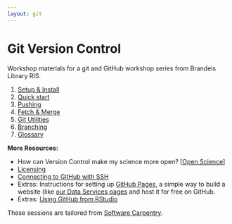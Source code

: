 ```yaml
---
layout: git
---
```


# Git Version Control
Workshop materials for a git and GitHub workshop series from Brandeis Library RIS.

1. [Setup & Install](/git/setup-install/)
2. [Quick start](/git/quick-start/)
3. [Pushing](/git/pushing/)
4. [Fetch & Merge](/git/fetch-merge/)
5. [Git Utilities](/git/git-utilities/)
6. [Branching](/git/branching/)
7. [Glossary](/git/glossary/)


**More Resources:**
- How can Version Control make my science more open? [[Open Science](http://swcarpentry.github.io/git-novice/10-open//)]
- [Licensing](http://swcarpentry.github.io/git-novice/11-licensing//)
- [Connecting to GitHub with SSH](https://docs.github.com/en/github/authenticating-to-github/connecting-to-github-with-ssh)
- Extras: Instructions for setting up [GitHub Pages](https://pages.github.com/), a simple way to build a website (like [our Data Services pages](https://deisdata.github.io) and host it for free on GitHub.
- Extras: [Using GitHub from RStudio](http://swcarpentry.github.io/git-novice/14-supplemental-rstudio//)

These sessions are tailored from [Software Carpentry](http://swcarpentry.github.io/git-novice/).
